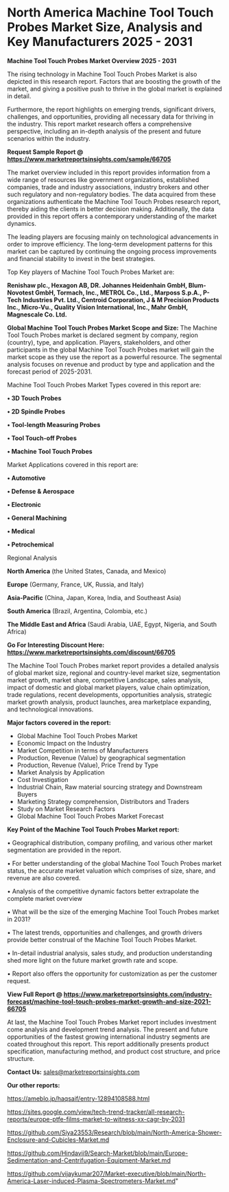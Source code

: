 # North America Machine Tool Touch Probes Market Size, Analysis and Key Manufacturers 2025 - 2031

<Strong> Machine Tool Touch Probes Market Overview 2025 - 2031</strong>

The rising technology in Machine Tool Touch Probes Market is also depicted in this research report. Factors that are boosting the growth of the market, and giving a positive push to thrive in the global market is explained in detail.

Furthermore, the report highlights on emerging trends, significant drivers, challenges, and opportunities, providing all necessary data for thriving in the industry. This report market research offers a comprehensive perspective, including an in-depth analysis of the present and future scenarios within the industry.

<strong>Request Sample Report @ <a href=https://www.marketreportsinsights.com/sample/66705>https://www.marketreportsinsights.com/sample/66705</a></strong>

The market overview included in this report provides information from a wide range of resources like government organizations, established companies, trade and industry associations, industry brokers and other such regulatory and non-regulatory bodies. The data acquired from these organizations authenticate the Machine Tool Touch Probes research report, thereby aiding the clients in better decision making. Additionally, the data provided in this report offers a contemporary understanding of the market dynamics.

The leading players are focusing mainly on technological advancements in order to improve efficiency. The long-term development patterns for this market can be captured by continuing the ongoing process improvements and financial stability to invest in the best strategies.

Top Key players of Machine Tool Touch Probes Market are:

<strong>Renishaw plc., Hexagon AB, DR. Johannes Heidenhain GmbH, Blum-Novotest GmbH, Tormach, Inc., METROL Co., Ltd., Marposs S.p.A., P-Tech Industries Pvt. Ltd., Centroid Corporation, J & M Precision Products Inc., Micro-Vu., Quality Vision International, Inc., Mahr GmbH, Magnescale Co. Ltd.</strong>

<strong><b>Global Machine Tool Touch Probes Market Scope and Size:</b></strong>
The Machine Tool Touch Probes market is declared segment by company, region (country), type, and application. Players, stakeholders, and other participants in the global Machine Tool Touch Probes market will gain the market scope as they use the report as a powerful resource. The segmental analysis focuses on revenue and product by type and application and the forecast period of 2025-2031.

Machine Tool Touch Probes Market Types covered in this report are:

<strong>• 3D Touch Probes

• 2D Spindle Probes

• Tool-length Measuring Probes

• Tool Touch-off Probes

• Machine Tool Touch Probes</strong>

Market Applications covered in this report are:

<strong>• Automotive

• Defense & Aerospace

• Electronic

• General Machining

• Medical

• Petrochemical</strong> 

Regional Analysis

<strong>North America</strong> (the United States, Canada, and Mexico)

<strong>Europe</strong> (Germany, France, UK, Russia, and Italy)

<strong>Asia-Pacific</strong> (China, Japan, Korea, India, and Southeast Asia)

<strong>South America</strong> (Brazil, Argentina, Colombia, etc.)

<strong>The Middle East and Africa</strong> (Saudi Arabia, UAE, Egypt, Nigeria, and South Africa)

<strong>Go For Interesting Discount Here: <a href=https://www.marketreportsinsights.com/discount/66705>https://www.marketreportsinsights.com/discount/66705</a></strong>

The Machine Tool Touch Probes market report provides a detailed analysis of global market size, regional and country-level market size, segmentation market growth, market share, competitive Landscape, sales analysis, impact of domestic and global market players, value chain optimization, trade regulations, recent developments, opportunities analysis, strategic market growth analysis, product launches, area marketplace expanding, and technological innovations.

<strong><b>Major factors covered in the report:</b></strong>
<ul>
  <li>Global Machine Tool Touch Probes Market </li>
  <li>Economic Impact on the Industry</li>
  <li>Market Competition in terms of Manufacturers</li>
  <li>Production, Revenue (Value) by geographical segmentation</li>
  <li>Production, Revenue (Value), Price Trend by Type</li>
  <li>Market Analysis by Application</li>
  <li>Cost Investigation</li>
  <li>Industrial Chain, Raw material sourcing strategy and Downstream Buyers</li>
  <li>Marketing Strategy comprehension, Distributors and Traders</li>
  <li>Study on Market Research Factors</li>
  <li>Global Machine Tool Touch Probes Market Forecast</li>
</ul>

<strong><b>Key Point of the Machine Tool Touch Probes Market report:</b></strong>

• Geographical distribution, company profiling, and various other market segmentation are provided in the report.

• For better understanding of the global Machine Tool Touch Probes market status, the accurate market valuation which comprises of size, share, and revenue are also covered.

• Analysis of the competitive dynamic factors better extrapolate the complete market overview

• What will be the size of the emerging Machine Tool Touch Probes market in 2031?

• The latest trends, opportunities and challenges, and growth drivers provide better construal of the Machine Tool Touch Probes Market.

• In-detail industrial analysis, sales study, and production understanding shed more light on the future market growth rate and scope.

• Report also offers the opportunity for customization as per the customer request.

<strong><b>View Full Report @ <a href=https://www.marketreportsinsights.com/industry-forecast/machine-tool-touch-probes-market-growth-and-size-2021-66705>https://www.marketreportsinsights.com/industry-forecast/machine-tool-touch-probes-market-growth-and-size-2021-66705</a></b></strong>


At last, the Machine Tool Touch Probes Market report includes investment come analysis and development trend analysis. The present and future opportunities of the fastest growing international industry segments are coated throughout this report. This report additionally presents product specification, manufacturing method, and product cost structure, and price structure.

<strong>Contact Us:</strong>
sales@marketreportsinsights.com

<strong>Our other reports:</strong>

<a href=https://ameblo.jp/haqsaif/entry-12894108588.html>https://ameblo.jp/haqsaif/entry-12894108588.html</a>

<a href=https://sites.google.com/view/tech-trend-tracker/all-research-reports/europe-ptfe-films-market-to-witness-xx-cagr-by-2031>https://sites.google.com/view/tech-trend-tracker/all-research-reports/europe-ptfe-films-market-to-witness-xx-cagr-by-2031</a>

<a href=https://github.com/Siya23553/Research/blob/main/North-America-Shower-Enclosure-and-Cubicles-Market.md>https://github.com/Siya23553/Research/blob/main/North-America-Shower-Enclosure-and-Cubicles-Market.md</a>

<a href=https://github.com/Hindavii9/Search-Market/blob/main/Europe-Sedimentation-and-Centrifugation-Equipment-Market.md>https://github.com/Hindavii9/Search-Market/blob/main/Europe-Sedimentation-and-Centrifugation-Equipment-Market.md</a>

<a href=https://github.com/vijaykumar207/Market-executive/blob/main/North-America-Laser-induced-Plasma-Spectrometers-Market.md>https://github.com/vijaykumar207/Market-executive/blob/main/North-America-Laser-induced-Plasma-Spectrometers-Market.md</a>"

